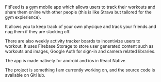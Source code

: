 FitFeed is a gym mobile app which allows users to track their workouts and share them online with other people (this is like Strava but tailored for the gym expierience).

It allows you to keep track of your own physique and track your friends and nag them if they are slacking off.

There are also weekly activity tracker boards to incentivize users to workout. It uses Firebase Storage to store user generated content such as workouts and images, Google Auth for sign-in and camera related libraries.

The app is made natively for android and ios in React Native.

The project is something I am currently working on, and the source code is available on GitHub.
